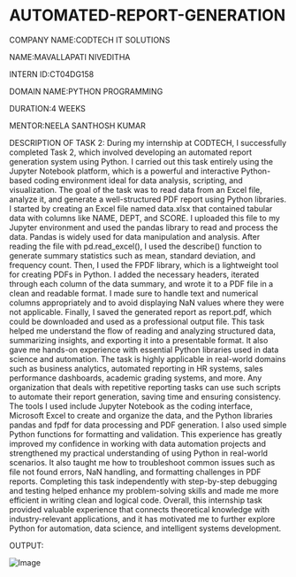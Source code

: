# AUTOMATED-REPORT-GENERATION

COMPANY NAME:CODTECH IT SOLUTIONS

NAME:MAVALLAPATI NIVEDITHA 

INTERN ID:CT04DG158

DOMAIN NAME:PYTHON PROGRAMMING

DURATION:4 WEEKS

MENTOR:NEELA SANTHOSH KUMAR

DESCRIPTION OF TASK 2:
During my internship at CODTECH, I successfully completed Task 2, which involved developing an automated report generation system using Python. I carried out this task entirely using the Jupyter Notebook platform, which is a powerful and interactive Python-based coding environment ideal for data analysis, scripting, and visualization. The goal of the task was to read data from an Excel file, analyze it, and generate a well-structured PDF report using Python libraries. I started by creating an Excel file named data.xlsx that contained tabular data with columns like NAME, DEPT, and SCORE. I uploaded this file to my Jupyter environment and used the pandas library to read and process the data. Pandas is widely used for data manipulation and analysis. After reading the file with pd.read_excel(), I used the describe() function to generate summary statistics such as mean, standard deviation, and frequency count. Then, I used the FPDF library, which is a lightweight tool for creating PDFs in Python. I added the necessary headers, iterated through each column of the data summary, and wrote it to a PDF file in a clean and readable format. I made sure to handle text and numerical columns appropriately and to avoid displaying NaN values where they were not applicable. Finally, I saved the generated report as report.pdf, which could be downloaded and used as a professional output file. This task helped me understand the flow of reading and analyzing structured data, summarizing insights, and exporting it into a presentable format. It also gave me hands-on experience with essential Python libraries used in data science and automation. The task is highly applicable in real-world domains such as business analytics, automated reporting in HR systems, sales performance dashboards, academic grading systems, and more. Any organization that deals with repetitive reporting tasks can use such scripts to automate their report generation, saving time and ensuring consistency. The tools I used include Jupyter Notebook as the coding interface, Microsoft Excel to create and organize the data, and the Python libraries pandas and fpdf for data processing and PDF generation. I also used simple Python functions for formatting and validation. This experience has greatly improved my confidence in working with data automation projects and strengthened my practical understanding of using Python in real-world scenarios. It also taught me how to troubleshoot common issues such as file not found errors, NaN handling, and formatting challenges in PDF reports. Completing this task independently with step-by-step debugging and testing helped enhance my problem-solving skills and made me more efficient in writing clean and logical code. Overall, this internship task provided valuable experience that connects theoretical knowledge with industry-relevant applications, and it has motivated me to further explore Python for automation, data science, and intelligent systems development.

OUTPUT:

![Image](https://github.com/user-attachments/assets/acc21fe4-09b4-4b03-b520-91f19b4c7c9f)

